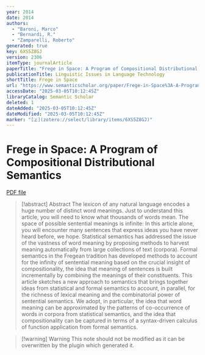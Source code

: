 ```yaml
---
year: 2014
date: 2014
authors:
  - "Baroni, Marco"
  - "Bernardi, R."
  - "Zamparelli, Roberto"
generated: true
key: 6XS5Z8GJ
version: 2306
itemType: journalArticle
paperTitle: "Frege in Space: A Program of Compositional Distributional Semantics"
publicationTitle: Linguistic Issues in Language Technology
shortTitle: Frege in Space
url: "https://www.semanticscholar.org/paper/Frege-in-Space%3A-A-Program-of-Compositional-Baroni-Bernardi/c7e9224d7d9ee2e9673a4bc1c3c92e0b25ad8c3b"
accessDate: "2025-03-05T10:12:45Z"
libraryCatalog: Semantic Scholar
deleted: 1
dateAdded: "2025-03-05T10:12:45Z"
dateModified: "2025-03-05T10:12:45Z"
marker: "[🇿](zotero://select/library/items/6XS5Z8GJ)"
---
```


# Frege in Space: A Program of Compositional Distributional Semantics

[PDF file](/Papers/PDFs/Baroni%20et%20al.%202014undefined%20-%20Frege%20in%20Space%20A%20Program%20of%20Compositional%20Distributional%20Semantics.pdf)

> [!abstract] Abstract
> The lexicon of any natural language encodes a huge number of distinct word meanings. Just to understand this article, you will need to know what thousands of words mean. The space of possible sentential meanings is infinite: In this article alone, you will encounter many sentences that express ideas you have never heard before, we hope. Statistical semantics has addressed the issue of the vastness of word meaning by proposing methods to harvest meaning automatically from large collections of text (corpora). Formal semantics in the Fregean tradition has developed methods to account for the infinity of sentential meaning based on the crucial insight of compositionality, the idea that meaning of sentences is built incrementally by combining the meanings of their constituents. This article sketches a new approach to semantics that brings together ideas from statistical and formal semantics to account, in parallel, for the richness of lexical meaning and the combinatorial power of sentential semantics. We adopt, in particular, the idea that word meaning can be approximated by the patterns of co-occurrence of words in corpora from statistical semantics, and the idea that compositionality can be captured in terms of a syntax-driven calculus of function application from formal semantics.

>[!warning] Warning
> This note should not be modified as it can be overwritten by the plugin which generated it.

